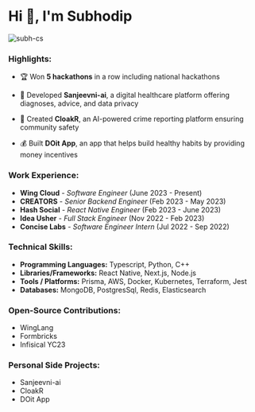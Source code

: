 # Hi 👋, I'm Subhodip
<p align="left">
    <img
        src="https://komarev.com/ghpvc/?username=subh-cs&label=PROFILE+VIEWS&color=blue&style=flat"
        alt="subh-cs"
    />
</p>

### Highlights:

- :trophy: Won **5 hackathons** in a row including national hackathons

- :hospital: Developed **Sanjeevni-ai**, a digital healthcare platform offering diagnoses, advice, and data privacy

- :police_officer: Created **CloakR**, an AI-powered crime reporting platform ensuring community safety

- :moneybag: Built **DOit App**, an app that helps build healthy habits by providing money incentives

### Work Experience:

- **Wing Cloud** - *Software Engineer* (June 2023 - Present) 
- **CREATORS** - *Senior Backend Engineer* (Feb 2023 - May 2023)
- **Hash Social** - *React Native Engineer* (Feb 2023 - June 2023) 
- **Idea Usher** - *Full Stack Engineer* (Nov 2022 - Feb 2023)
- **Concise Labs** - *Software Engineer Intern* (Jul 2022 - Sep 2022)

### Technical Skills:

- **Programming Languages:** Typescript, Python, C++
- **Libraries/Frameworks:** React Native, Next.js, Node.js  
- **Tools / Platforms:** Prisma, AWS, Docker, Kubernetes, Terraform, Jest
- **Databases:** MongoDB, PostgresSql, Redis, Elasticsearch

### Open-Source Contributions:

- WingLang  
- Formbricks
- Infisical YC23

### Personal Side Projects:

- Sanjeevni-ai
- CloakR 
- DOit App


